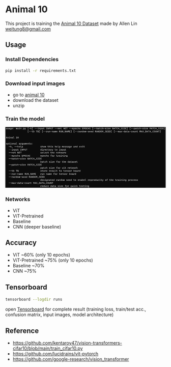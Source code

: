# Animal 10
This project is training the [Animal 10 Dataset](https://www.kaggle.com/alessiocorrado99/animals10)
made by Allen Lin <weitung8@gmail.com>

## Usage

### Install Dependencies
```sh
pip install -r requirements.txt
```

### Download input images
* go to [animal 10](https://www.kaggle.com/alessiocorrado99/animals10)
* download the dataset
* unzip

### Train the model
![Usage](assets/usage.png)

### Networks
* ViT
* ViT-Pretrained
* Baseline
* CNN (deeper baseline)

## Accuracy
* ViT ~60% (only 10 epochs)
* ViT-Pretrained ~75% (only 10 epochs)
* Baseline ~70%
* CNN ~75%

## Tensorboard
```sh
tensorboard --logdir runs
```

open [Tensorboard](http://localhost:6006) for complete result (training loss, train/test acc., confusion matrix, input images, model architecture)

## Reference
* https://github.com/kentaroy47/vision-transformers-cifar10/blob/main/train_cifar10.py
* https://github.com/lucidrains/vit-pytorch
* https://github.com/google-research/vision_transformer